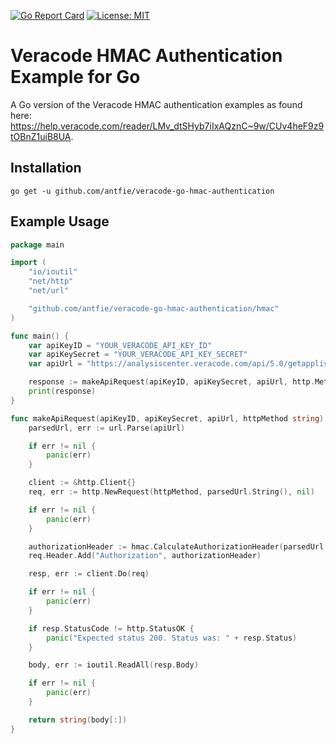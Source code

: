 [![Go Report Card](https://goreportcard.com/badge/github.com/antfie/veracode-go-hmac-authentication)](https://goreportcard.com/report/github.com/antfie/veracode-go-hmac-authentication) [![License: MIT](https://img.shields.io/badge/License-MIT-blue.svg)](https://github.com/antfie/veracode-go-hmac-authentication/blob/master/LICENSE)

# Veracode HMAC Authentication Example for Go

A Go version of the Veracode HMAC authentication examples as found here: https://help.veracode.com/reader/LMv_dtSHyb7iIxAQznC~9w/CUv4heF9z9tOBnZ1uiB8UA.

## Installation

```
go get -u github.com/antfie/veracode-go-hmac-authentication
```

## Example Usage

```go
package main

import (
	"io/ioutil"
	"net/http"
	"net/url"

	"github.com/antfie/veracode-go-hmac-authentication/hmac"
)

func main() {
	var apiKeyID = "YOUR_VERACODE_API_KEY_ID"
	var apiKeySecret = "YOUR_VERACODE_API_KEY_SECRET"
	var apiUrl = "https://analysiscenter.veracode.com/api/5.0/getapplist.do"

	response := makeApiRequest(apiKeyID, apiKeySecret, apiUrl, http.MethodGet)
	print(response)
}

func makeApiRequest(apiKeyID, apiKeySecret, apiUrl, httpMethod string) string {
	parsedUrl, err := url.Parse(apiUrl)

	if err != nil {
		panic(err)
	}

	client := &http.Client{}
	req, err := http.NewRequest(httpMethod, parsedUrl.String(), nil)

	if err != nil {
		panic(err)
	}

	authorizationHeader := hmac.CalculateAuthorizationHeader(parsedUrl, httpMethod, apiKeyID, apiKeySecret)
	req.Header.Add("Authorization", authorizationHeader)

	resp, err := client.Do(req)

	if err != nil {
		panic(err)
	}

	if resp.StatusCode != http.StatusOK {
		panic("Expected status 200. Status was: " + resp.Status)
	}

	body, err := ioutil.ReadAll(resp.Body)

	if err != nil {
		panic(err)
	}

	return string(body[:])
}
```
